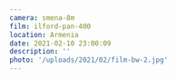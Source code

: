 ```yaml
---
camera: smena-8m
film: ilford-pan-400
location: Armenia
date: 2021-02-10 23:00:09
description: ''
photo: '/uploads/2021/02/film-bw-2.jpg'
---
```

